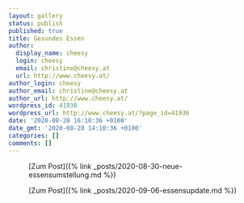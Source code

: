 ```yaml
---
layout: gallery
status: publish
published: true
title: Gesundes Essen
author:
  display_name: cheesy
  login: cheesy
  email: christine@cheesy.at
  url: http://www.cheesy.at/
author_login: cheesy
author_email: christine@cheesy.at
author_url: http://www.cheesy.at/
wordpress_id: 41936
wordpress_url: http://www.cheesy.at/?page_id=41936
date: '2020-08-28 16:10:36 +0100'
date_gmt: '2020-08-28 14:10:36 +0100'
categories: []
comments: []
---
```

<!-- wp:core-embed/wordpress {"url":"http://www.cheesy.at/2020/08/neue-essensumstellung/","type":"rich","providerNameSlug":"cheesy-at","className":""} -->
<figure class="wp-block-embed-wordpress wp-block-embed is-type-rich is-provider-cheesy-at">
<div class="wp-block-embed__wrapper">
[Zum Post]({% link _posts/2020-08-30-neue-essensumstellung.md %})
</div>
</figure>
<!-- /wp:core-embed/wordpress -->
<!-- wp:core-embed/wordpress {"url":"http://www.cheesy.at/2020/09/essensupdate/","type":"rich","providerNameSlug":"cheesy-at","className":""} -->
<figure class="wp-block-embed-wordpress wp-block-embed is-type-rich is-provider-cheesy-at">
<div class="wp-block-embed__wrapper">
[Zum Post]({% link _posts/2020-09-06-essensupdate.md %})
</div>
</figure>
<!-- /wp:core-embed/wordpress -->
<!-- wp:paragraph --><!-- /wp:paragraph -->
